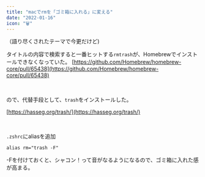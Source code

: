 ```yaml
---
title: "macでrmを「ゴミ箱に入れる」に変える"
date: "2022-01-16"
icon: "🗑️"
---
```



（語り尽くされたテーマで今更だけど)

タイトルの内容で検索すると一番ヒットする`rmtrash`が、Homebrewでインストールできなくなっていた。
[https://github.com/Homebrew/homebrew-core/pull/65438](https://github.com/Homebrew/homebrew-core/pull/65438)

<br />

ので、代替手段として、`trash`をインストールした。

[https://hasseg.org/trash/](https://hasseg.org/trash/)

<br />

`.zshrc`にaliasを追加

```shell
alias rm="trash -F"
```

-Fを付けておくと、シャコン！って音がなるようになるので、ゴミ箱に入れた感が高まる。

